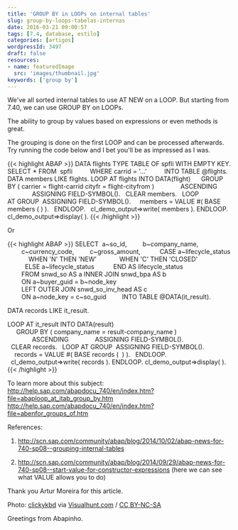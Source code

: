 ```yaml
---
title: 'GROUP BY in LOOPs on internal tables'
slug: group-by-loops-tabelas-internas
date: 2016-03-21 09:00:57
tags: [7.4, database, estilo]
categories: [artigos]
wordpressId: 3497
draft: false
resources:
- name: featuredImage
  src: 'images/thumbnail.jpg'
keywords: ['group by']
---
```

We've all sorted internal tables to use AT NEW on a LOOP.
But starting from 7.40, we can use GROUP BY on LOOPs.

The ability to group by values based on expressions or even methods is great.

The grouping is done on the first LOOP and can be processed afterwards. Try running the code below and I bet you'll be as impressed as I was.

<!--more-->


{{< highlight ABAP >}}
DATA flights TYPE TABLE OF spfli WITH EMPTY KEY.
SELECT * FROM  spfli
         WHERE carrid = '...'
         INTO TABLE @flights.
 
DATA members LIKE flights.
LOOP AT flights INTO DATA(flight)
     GROUP BY ( carrier = flight-carrid cityfr = flight-cityfrom )
              ASCENDING
              ASSIGNING FIELD-SYMBOL().
  CLEAR members.
  LOOP AT GROUP  ASSIGNING FIELD-SYMBOL().
    members = VALUE #( BASE members (  ) ).
  ENDLOOP.
  cl_demo_output=>write( members ).
ENDLOOP.
cl_demo_output=>display( ).
{{< /highlight >}}

Or


{{< highlight ABAP >}}
SELECT  a~so_id,
        b~company_name,
        c~currency_code,
        c~gross_amount,
          CASE a~lifecycle_status
            WHEN 'N' THEN 'NEW'
            WHEN 'C' THEN 'CLOSED'
          ELSE a~lifecycle_status
          END AS lifecycle_status
        FROM snwd_so AS a INNER JOIN snwd_bpa AS b
        ON a~buyer_guid = b~node_key
        LEFT OUTER JOIN snwd_so_inv_head AS c
        ON a~node_key = c~so_guid
        INTO TABLE @DATA(it_result).

DATA records LIKE it_result.

LOOP AT it_result INTO DATA(result)
     GROUP BY ( company_name = result-company_name )
              ASCENDING
              ASSIGNING FIELD-SYMBOL().
  CLEAR records.
  LOOP AT GROUP  ASSIGNING FIELD-SYMBOL().
    records = VALUE #( BASE records (  ) ).
  ENDLOOP.
  cl_demo_output=>write( records ).
ENDLOOP.
cl_demo_output=>display( ).
{{< /highlight >}}

To learn more about this subject:
<http://help.sap.com/abapdocu_740/en/index.htm?file=abaploop_at_itab_group_by.htm>
<http://help.sap.com/abapdocu_740/en/index.htm?file=abenfor_groups_of.htm>

References:

  1. http://scn.sap.com/community/abap/blog/2014/10/02/abap-news-for-740-sp08--grouping-internal-tables

  2. http://scn.sap.com/community/abap/blog/2014/09/29/abap-news-for-740-sp08--start-value-for-constructor-expressions (here we can see what VALUE allows you to do)

Thank you Artur Moreira for this article.

Photo: [clickykbd][1] via [Visualhunt.com][2] / [CC BY-NC-SA][3]

Greetings from Abapinho.

   [1]: https://www.flickr.com/photos/clickykbd/64464238/
   [2]: https://visualhunt.com
   [3]: http://creativecommons.org/licenses/by-nc-sa/2.0/
